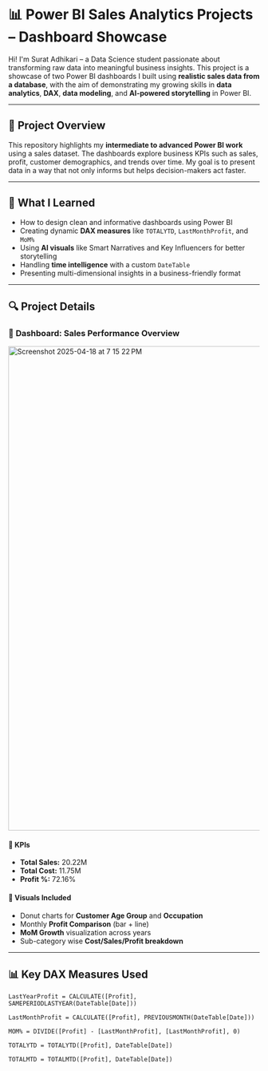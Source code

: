 # 📊 Power BI Sales Analytics Projects – Dashboard Showcase

Hi! I'm Surat Adhikari – a Data Science student passionate about transforming raw data into meaningful business insights. This project is a showcase of two Power BI dashboards I built using **realistic sales data from a database**, with the aim of demonstrating my growing skills in **data analytics**, **DAX**, **data modeling**, and **AI-powered storytelling** in Power BI.

---

## 💼 Project Overview

This repository highlights my **intermediate to advanced Power BI work** using a sales dataset. The dashboards explore business KPIs such as sales, profit, customer demographics, and trends over time. My goal is to present data in a way that not only informs but helps decision-makers act faster.

---

## 🧠 What I Learned

- How to design clean and informative dashboards using Power BI
- Creating dynamic **DAX measures** like `TOTALYTD`, `LastMonthProfit`, and `MoM%`
- Using **AI visuals** like Smart Narratives and Key Influencers for better storytelling
- Handling **time intelligence** with a custom `DateTable`
- Presenting multi-dimensional insights in a business-friendly format

---

## 🔍 Project Details

### 🛒 **Dashboard: Sales Performance Overview**

<img width="971" alt="Screenshot 2025-04-18 at 7 15 22 PM" src="https://github.com/user-attachments/assets/522b0252-5a82-42cd-9c04-9e233e3e457b" />


#### 🔹 KPIs
- **Total Sales:** 20.22M  
- **Total Cost:** 11.75M  
- **Profit %:** 72.16%

#### 🔹 Visuals Included
- Donut charts for **Customer Age Group** and **Occupation**
- Monthly **Profit Comparison** (bar + line)
- **MoM Growth** visualization across years
- Sub-category wise **Cost/Sales/Profit breakdown**

---

## 📊 Key DAX Measures Used

```DAX
LastYearProfit = CALCULATE([Profit], SAMEPERIODLASTYEAR(DateTable[Date]))

LastMonthProfit = CALCULATE([Profit], PREVIOUSMONTH(DateTable[Date]))

MOM% = DIVIDE([Profit] - [LastMonthProfit], [LastMonthProfit], 0)

TOTALYTD = TOTALYTD([Profit], DateTable[Date])

TOTALMTD = TOTALMTD([Profit], DateTable[Date])
